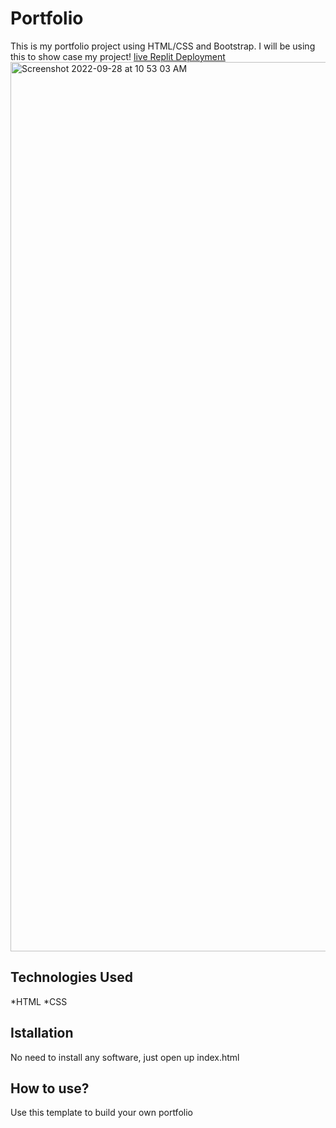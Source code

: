 # Portfolio

This is my portfolio project using HTML/CSS and Bootstrap. I will be using this to show case my project!
[live Replit Deployment](https://portfolio.arpanghosh7.repl.co/)
<img width="1423" alt="Screenshot 2022-09-28 at 10 53 03 AM" src="https://user-images.githubusercontent.com/113170296/192694314-7431e586-e32d-426c-8119-8431d4e00f49.png">

## Technologies Used
*HTML
*CSS

## Istallation
No need to install any software, just open up index.html

## How to use?
Use this template to build your own portfolio
